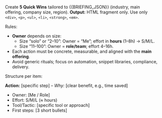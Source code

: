 Create **5 Quick Wins** tailored to {{BRIEFING_JSON}} (industry, main offering, company size, region).
**Output:** HTML fragment only. Use only `<div>`, `<p>`, `<ul>`, `<li>`, `<strong>`, `<em>`.

Rules:
- **Owner** depends on size:
  - Size “solo” or “2–10”: Owner = “Me”; effort in **hours** (1–8h) → S/M/L.
  - Size “11–100”: Owner = **role/team**; effort 4–16h.
- Each action must be concrete, measurable, and aligned with the **main offering**.
- Avoid generic rituals; focus on automation, snippet libraries, compliance, delivery.

Structure per item:
<div class="qw">
  <p><strong>Action:</strong> [specific step] – <em>Why:</em> [clear benefit, e.g., time saved]</p>
  <ul>
    <li>Owner: [Me / Role]</li>
    <li>Effort: S/M/L (≈ hours)</li>
    <li>Tool/Tactic: [specific tool or approach]</li>
    <li>First steps: [3 short bullets]</li>
  </ul>
</div>

